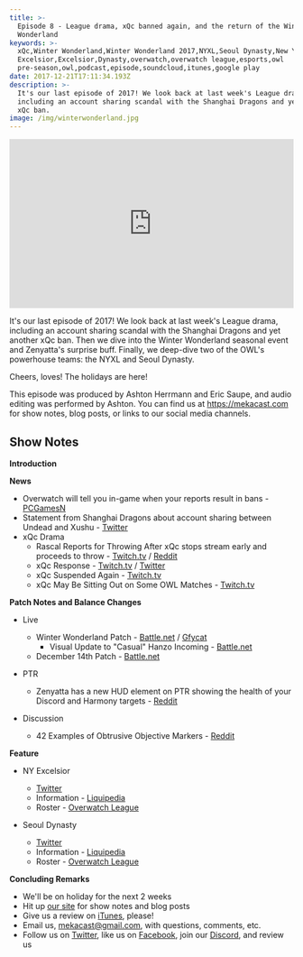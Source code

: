 ```yaml
---
title: >-
  Episode 8 - League drama, xQc banned again, and the return of the Winter
  Wonderland
keywords: >-
  xQc,Winter Wonderland,Winter Wonderland 2017,NYXL,Seoul Dynasty,New York
  Excelsior,Excelsior,Dynasty,overwatch,overwatch league,esports,owl
  pre-season,owl,podcast,episode,soundcloud,itunes,google play
date: 2017-12-21T17:11:34.193Z
description: >-
  It's our last episode of 2017! We look back at last week's League drama,
  including an account sharing scandal with the Shanghai Dragons and yet another
  xQc ban.
image: /img/winterwonderland.jpg
---
```

<iframe width="100%" height="300" scrolling="no" frameborder="no" src="https://w.soundcloud.com/player/?url=https%3A//api.soundcloud.com/tracks/372456515&amp;color=%238992b9&amp;auto_play=false&amp;hide_related=false&amp;show_comments=true&amp;show_user=true&amp;show_reposts=false&amp;show_teaser=true&amp;visual=true"></iframe>

It's our last episode of 2017! We look back at last week's League drama, including an account sharing scandal with the Shanghai Dragons and yet another xQc ban. Then we dive into the Winter Wonderland seasonal event and Zenyatta's surprise buff. Finally, we deep-dive two of the OWL's powerhouse teams: the NYXL and Seoul Dynasty.

Cheers, loves! The holidays are here!

This episode was produced by Ashton Herrmann and Eric Saupe, and audio editing was performed by Ashton. You can find us at https://mekacast.com for show notes, blog posts, or links to our social media channels.

## Show Notes

**Introduction**

**News**

 * Overwatch will tell you in-game when your reports result in bans - [PCGamesN](https://www.pcgamesn.com/overwatch/overwatch-report-notification-in-game)
 * Statement from Shanghai Dragons about account sharing between Undead and Xushu - [Twitter](https://twitter.com/ShanghaiDragons/status/940540198340870144)
 * xQc Drama
   * Rascal Reports for Throwing After xQc stops stream early and proceeds to throw - [Twitch.tv](https://clips.twitch.tv/NastySparklingKumquatWOOP) / [Reddit](https://www.reddit.com/r/Competitiveoverwatch/comments/7jq0b0/spitfire_rascal_reports_an_account_named_xqc_for/)
   * xQc Response - [Twitch.tv](https://clips.twitch.tv/IntelligentSourPancakeMau5) / [Twitter](https://twitter.com/xQc/status/941481670045138944)
   * xQc Suspended Again - [Twitch.tv](https://clips.twitch.tv/IgnorantBelovedVelociraptorDuDudu)
   * xQc May Be Sitting Out on Some OWL Matches - [Twitch.tv](https://clips.twitch.tv/SpineyMiniatureSquirrelFrankerZ)


**Patch Notes and Balance Changes**

 * Live
   * Winter Wonderland Patch - [Battle.net](https://us.battle.net/forums/en/overwatch/topic/20760125819) / [Gfycat](https://gfycat.com/FrightenedPoliteEwe)
     * Visual Update to "Casual" Hanzo Incoming - [Battle.net](https://us.battle.net/forums/en/overwatch/topic/20760826115#1)
   * December 14th Patch - [Battle.net](https://us.battle.net/forums/en/overwatch/topic/20760686050)

 * PTR
   * Zenyatta has a new HUD element on PTR showing the health of your Discord and Harmony targets - [Reddit](https://www.reddit.com/r/Overwatch/comments/7jnlo8/zenyatta_has_a_new_hud_element_on_ptr_showing_the/)

 * Discussion
   * 42 Examples of Obtrusive Objective Markers -
 [Reddit](https://www.reddit.com/r/Competitiveoverwatch/comments/7jsc3l/42_examples_of_obtrusive_objective_markers/)


**Feature**

  * NY Excelsior
    * [Twitter](https://twitter.com/nyxl) 
    * Information - [Liquipedia](http://wiki.teamliquid.net/overwatch/New_York_Excelsior)
    * Roster - [Overwatch League](https://overwatchleague.com/en-us/players)

  * Seoul Dynasty
    * [Twitter](https://twitter.com/SeoulDynasty)
    * Information - [Liquipedia](http://wiki.teamliquid.net/overwatch/Seoul_Dynasty)
    * Roster - [Overwatch League](https://overwatchleague.com/en-us/players)


**Concluding Remarks**

 *  We'll be on holiday for the next 2 weeks
 *  Hit up [our site](https://www.mekacast.com) for show notes and blog posts
 *  Give us a review on [iTunes](https://itunes.apple.com/us/podcast/mekacast-overwatch-esports-podcast/id1304572195?mt=2), please!
 *  Email us, <mekacast@gmail.com>, with questions, comments, etc.
 *  Follow us on [Twitter](https://twitter.com/MEKAcast), like us on [Facebook](https://www.facebook.com/mekacast/), join our [Discord](https://discord.gg/VFG9Cug), and review us
